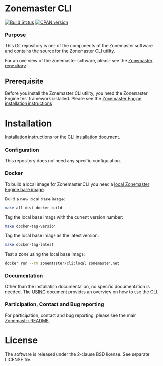 Zonemaster CLI
==============
[![Build Status](https://travis-ci.org/zonemaster/zonemaster-engine.svg?branch=master)](https://travis-ci.org/zonemaster/zonemaster-engine)
[![CPAN version](https://badge.fury.io/pl/Zonemaster-CLI.svg)](https://metacpan.org/pod/Zonemaster::CLI)

### Purpose

This Git repository is one of the components of the Zonemaster software and contains the source for the Zonemaster CLI utility.

For an overview of the Zonemaster software, please see the
[Zonemaster repository].

## Prerequisite

Before you install the Zonemaster CLI utility, you need the
Zonemaster Engine test framework installed. Please see the
[Zonemaster Engine installation instructions]

Installation
============

Installation instructions for the CLI
[installation] document.


### Configuration 

This repository does not need any specific configuration.


### Docker

To build a local image for Zonemaster CLI you need a [local Zonemaster Engine
base image].

Build a new local base image:

```sh
make all dist docker-build
```

Tag the local base image with the current version number:

```sh
make docker-tag-version
```

Tag the local base image as the latest version:

```sh
make docker-tag-latest
```

Test a zone using the local base image:

```sh
docker run --rm zonemtaster/cli:local zonemaster.net
```

### Documentation

Other than the installation documentation, no specific documentation is needed.
The [USING] document provides an overview on how to use the CLI.


### Participation, Contact and Bug reporting

For participation, contact and bug reporting, please see the main
[Zonemaster README].


License
=======

The software is released under the 2-clause BSD license. See separate LICENSE file.


[Installation]:                                   docs/Installation.md
[USING]:                                          USING.md
[Zonemaster Engine installation instructions]:    https://github.com/zonemaster/zonemaster-engine/blob/master/docs/Installation.md
[Zonemaster repository]:                          https://github.com/zonemaster/zonemaster
[Zonemaster README]:                              https://github.com/zonemaster/zonemaster/blob/master/README.md
[Local Zonemaster Engine base image]:             https://github.com/zonemaster/zonemaster/blob/master/README.md#docker

